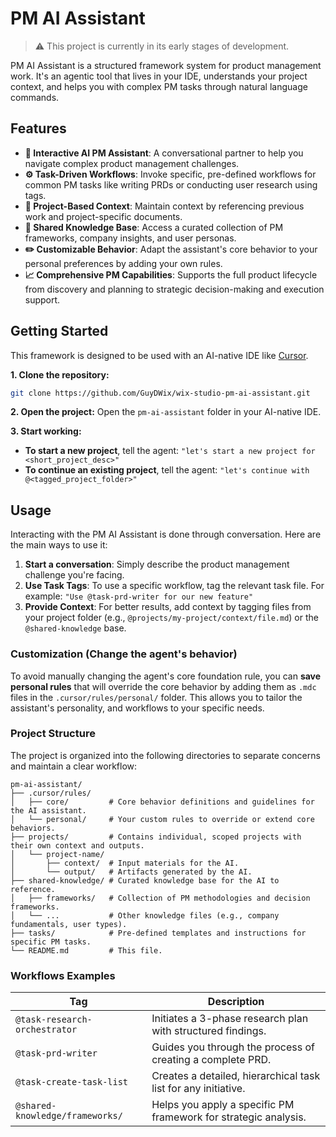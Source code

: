 # PM AI Assistant

> ⚠️ This project is currently in its early stages of development.

PM AI Assistant is a structured framework system for product management work. It's an agentic tool that lives in your IDE, understands your project context, and helps you with complex PM tasks through natural language commands.

## Features

- **🤖 Interactive AI PM Assistant**: A conversational partner to help you navigate complex product management challenges.
- **⚙️ Task-Driven Workflows**: Invoke specific, pre-defined workflows for common PM tasks like writing PRDs or conducting user research using tags.
- **📁 Project-Based Context**: Maintain context by referencing previous work and project-specific documents.
- **🧠 Shared Knowledge Base**: Access a curated collection of PM frameworks, company insights, and user personas.
- **✏️ Customizable Behavior**: Adapt the assistant's core behavior to your personal preferences by adding your own rules.
- **📈 Comprehensive PM Capabilities**: Supports the full product lifecycle from discovery and planning to strategic decision-making and execution support.

## Getting Started

This framework is designed to be used with an AI-native IDE like [Cursor](https://cursor.sh/).

**1. Clone the repository:**
```bash
git clone https://github.com/GuyDWix/wix-studio-pm-ai-assistant.git
```

**2. Open the project:**
Open the `pm-ai-assistant` folder in your AI-native IDE.

**3. Start working:**
- **To start a new project**, tell the agent:
  `"let's start a new project for <short_project_desc>"`
- **To continue an existing project**, tell the agent:
  `"let's continue with @<tagged_project_folder>"`

## Usage

Interacting with the PM AI Assistant is done through conversation. Here are the main ways to use it:

1.  **Start a conversation**: Simply describe the product management challenge you're facing.
2.  **Use Task Tags**: To use a specific workflow, tag the relevant task file. For example: `"Use @task-prd-writer for our new feature"`
3.  **Provide Context**: For better results, add context by tagging files from your project folder (e.g., `@projects/my-project/context/file.md`) or the `@shared-knowledge` base.

### Customization (Change the agent's behavior)
To avoid manually changing the agent's core foundation rule, you can **save personal rules** that will override the core behavior by adding them as `.mdc` files in the `.cursor/rules/personal/` folder. This allows you to tailor the assistant's personality, and workflows to your specific needs. 

### Project Structure

The project is organized into the following directories to separate concerns and maintain a clear workflow:

```plaintext
pm-ai-assistant/
├── .cursor/rules/
│   ├── core/         # Core behavior definitions and guidelines for the AI assistant.
│   └── personal/     # Your custom rules to override or extend core behaviors.
├── projects/         # Contains individual, scoped projects with their own context and outputs.
│   └── project-name/
│       ├── context/  # Input materials for the AI.
│       └── output/   # Artifacts generated by the AI.
├── shared-knowledge/ # Curated knowledge base for the AI to reference.
│   ├── frameworks/   # Collection of PM methodologies and decision frameworks.
│   └── ...           # Other knowledge files (e.g., company fundamentals, user types).
├── tasks/            # Pre-defined templates and instructions for specific PM tasks.
└── README.md         # This file.
```

### Workflows Examples

| Tag | Description |
| --- | --- |
| `@task-research-orchestrator` | Initiates a 3-phase research plan with structured findings. |
| `@task-prd-writer` | Guides you through the process of creating a complete PRD. |
| `@task-create-task-list` | Creates a detailed, hierarchical task list for any initiative. |
| `@shared-knowledge/frameworks/` | Helps you apply a specific PM framework for strategic analysis. |
